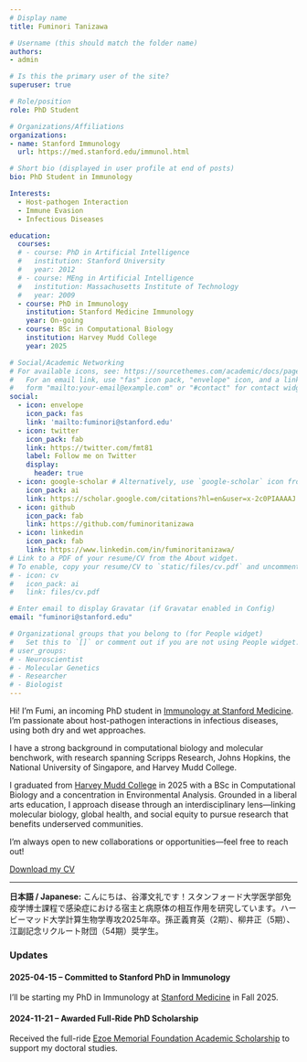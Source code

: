 ```yaml
---
# Display name
title: Fuminori Tanizawa

# Username (this should match the folder name)
authors:
- admin

# Is this the primary user of the site?
superuser: true

# Role/position
role: PhD Student

# Organizations/Affiliations
organizations:
- name: Stanford Immunology
  url: https://med.stanford.edu/immunol.html

# Short bio (displayed in user profile at end of posts)
bio: PhD Student in Immunology

Interests:
  - Host-pathogen Interaction
  - Immune Evasion
  - Infectious Diseases

education:
  courses:
  # - course: PhD in Artificial Intelligence
  #   institution: Stanford University
  #   year: 2012
  # - course: MEng in Artificial Intelligence
  #   institution: Massachusetts Institute of Technology
  #   year: 2009
  - course: PhD in Immunology
    institution: Stanford Medicine Immunology
    year: On-going
  - course: BSc in Computational Biology
    institution: Harvey Mudd College
    year: 2025

# Social/Academic Networking
# For available icons, see: https://sourcethemes.com/academic/docs/page-builder/#icons
#   For an email link, use "fas" icon pack, "envelope" icon, and a link in the
#   form "mailto:your-email@example.com" or "#contact" for contact widget.
social:
  - icon: envelope
    icon_pack: fas
    link: 'mailto:fuminori@stanford.edu'
  - icon: twitter
    icon_pack: fab
    link: https://twitter.com/fmt81
    label: Follow me on Twitter
    display:
      header: true
  - icon: google-scholar # Alternatively, use `google-scholar` icon from `ai` icon pack
    icon_pack: ai
    link: https://scholar.google.com/citations?hl=en&user=x-2c0PIAAAAJ
  - icon: github
    icon_pack: fab
    link: https://github.com/fuminoritanizawa
  - icon: linkedin
    icon_pack: fab
    link: https://www.linkedin.com/in/fuminoritanizawa/
# Link to a PDF of your resume/CV from the About widget.
# To enable, copy your resume/CV to `static/files/cv.pdf` and uncomment the lines below.
# - icon: cv
#   icon_pack: ai
#   link: files/cv.pdf

# Enter email to display Gravatar (if Gravatar enabled in Config)
email: "fuminori@stanford.edu"

# Organizational groups that you belong to (for People widget)
#   Set this to `[]` or comment out if you are not using People widget.
# user_groups:
# - Neuroscientist
# - Molecular Genetics
# - Researcher
# - Biologist
---
```

<section>
  <p>
    Hi! I’m Fumi, an incoming PhD student in <a href="https://med.stanford.edu/immunol.html" target="_blank">Immunology at Stanford Medicine</a>. 
    I’m passionate about host-pathogen interactions in infectious diseases, using both dry and wet approaches.
  </p>

  <p>
    I have a strong background in computational biology and molecular benchwork, with research spanning Scripps Research, Johns Hopkins, the National University of Singapore, and Harvey Mudd College. 
  </p>    
  <p>
    I graduated from <a href="https://www.hmc.edu/" target="_blank">Harvey Mudd College</a> in 2025 with a BSc in Computational Biology and a concentration in Environmental Analysis. Grounded in a liberal arts education, I approach disease through an interdisciplinary lens—linking molecular biology, global health, and social equity to pursue research that benefits underserved communities.
  </p>

  <p>
    I’m always open to new collaborations or opportunities&mdash;feel free to reach out!
  </p>

  <p>
    <i class="fas fa-download pr-1 fa-fw"></i>
    <a href="fuminoritanizawa_cv.pdf" download>Download my CV</a>
  </p>

  <hr>

  <p><strong>日本語 / Japanese:</strong> こんにちは、谷澤文礼です！スタンフォード大学医学部免疫学博士課程で感染症における宿主と病原体の相互作用を研究しています。ハービーマッド大学計算生物学専攻2025年卒。孫正義育英（2期）、柳井正（5期）、江副記念リクルート財団（54期）奨学生。
  </p>

</section>

### Updates

#### 2025-04-15 – Committed to Stanford PhD in Immunology  
I’ll be starting my PhD in Immunology at [Stanford Medicine](https://med.stanford.edu/immunol.html) in Fall 2025.

#### 2024-11-21 – Awarded Full-Ride PhD Scholarship  
Received the full-ride <a href="https://www.recruit-foundation.org/en/">Ezoe Memorial Foundation Academic Scholarship</a> to support my doctoral studies.
